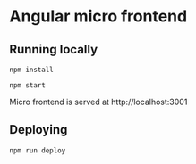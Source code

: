 # Angular micro frontend 

## Running locally

`npm install`

`npm start`

Micro frontend is served at http://localhost:3001

## Deploying

`npm run deploy`
